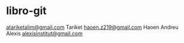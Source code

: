 # libro-git
atariketalim@gmail.com Tariket
haoen.z219@gmail.com Haoen
Andreu
Alexis alexisinstitut@gmail.com
